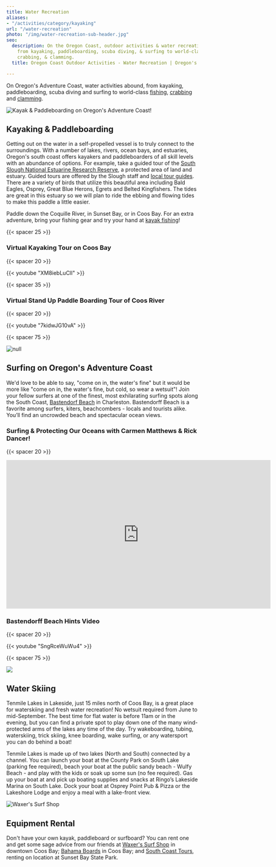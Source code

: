 ```yaml
---
title: Water Recreation
aliases:
- "/activities/category/kayaking"
url: "/water-recreation"
photo: "/img/water-recreation-sub-header.jpg"
seo:
  description: On the Oregon Coast, outdoor activities & water recreation abounds,
    from kayaking, paddleboarding, scuba diving, & surfing to world-class fishing,
    crabbing, & clamming.
  title: Oregon Coast Outdoor Activities - Water Recreation | Oregon's Adventure Coast

---
```

On Oregon's Adventure Coast, water activities abound, from kayaking, paddleboarding, scuba diving and surfing to world-class [fishing](/fishing), [crabbing](/crabbing-clamming) and [clamming](/clamming).

![Kayak & Paddleboarding on Oregon's Adventure Coast!](/img/water-rec-kayaking.jpg)

## Kayaking & Paddleboarding

Getting out on the water in a self-propelled vessel is to truly connect to the surroundings. With a number of lakes, rivers, ocean bays, and estuaries, Oregon's south coast offers kayakers and paddleboarders of all skill levels with an abundance of options. For example, take a guided tour of the [South Slough National Estuarine Research Reserve](https://www.oregon.gov/dsl/SS/Pages/About.aspx), a protected area of land and estuary. Guided tours are offered by the Slough staff and [local tour guides](/tour-guides-and-charters). There are a variety of birds that utilize this beautiful area including Bald Eagles, Osprey, Great Blue Herons, Egrets and Belted Kingfishers. The tides are great in this estuary so we will plan to ride the ebbing and flowing tides to make this paddle a little easier.

Paddle down the Coquille River, in Sunset Bay, or in Coos Bay. For an extra adventure, bring your fishing gear and try your hand at [kayak fishing](/tripideas/kayak-fishing-on-the-south-coast)!

{{< spacer 25 >}}

### Virtual Kayaking Tour on Coos Bay

{{< spacer 20 >}}

{{< youtube "XM8iebLuClI" >}}

{{< spacer 35 >}}

### Virtual Stand Up Paddle Boarding Tour of Coos River

{{< spacer 20 >}}

{{< youtube "7kidwJG10vA" >}}

{{< spacer 75 >}}

![null](/img/surfing-header-695x322.jpg)

## Surfing on Oregon's Adventure Coast

We'd love to be able to say, "come on in, the water's fine" but it would be more like "come on in, the water's fine, but cold, so wear a wetsuit"! Join your fellow surfers at one of the finest, most exhilarating surfing spots along the South Coast, [Bastendorf Beach](http://www.co.coos.or.us/Departments/CoosCountyParks/Bastendorff.aspx) in Charleston. Bastendorff Beach is a favorite among surfers, kiters, beachcombers - locals and tourists alike. You’ll find an uncrowded beach and spectacular ocean views.

### Surfing & Protecting Our Oceans with Carmen Matthews & Rick Dancer!

{{< spacer 20 >}}

<iframe src="https://www.facebook.com/plugins/video.php?href=https%3A%2F%2Fwww.facebook.com%2FThatOregonLife%2Fvideos%2F1772772586154501%2F&show_text=0&width=695" width="695" height="391" style="border:none;overflow:hidden" scrolling="no" frameborder="0" allowTransparency="true" allowFullScreen="true"></iframe>

<div class="margin-50px-top"></div>

### Bastendorff Beach Hints Video

{{< spacer 20 >}}

{{< youtube "SngRceWuWu4" >}}

{{< spacer 75 >}}

![](/img/waterskiing-blog-695x322.jpg)

## Water Skiing

Tenmile Lakes in Lakeside, just 15 miles north of Coos Bay, is a great place for waterskiing and fresh water recreation! No wetsuit required from June to mid-September. The best time for flat water is before 11am or in the evening, but you can find a private spot to play down one of the many wind-protected arms of the lakes any time of the day. Try wakeboarding, tubing, waterskiing, trick skiing, knee boarding, wake surfing, or any watersport you can do behind a boat!

Tenmile Lakes is made up of two lakes (North and South) connected by a channel. You can launch your boat at the County Park on South Lake (parking fee required), beach your boat at the public sandy beach - Wulfy Beach - and play with the kids or soak up some sun (no fee required). Gas up your boat at and pick up boating supplies and snacks at Ringo’s Lakeside Marina on South Lake. Dock your boat at Osprey Point Pub & Pizza or the Lakeshore Lodge and enjoy a meal with a lake-front view.

<div class="margin-50px-top"></div>

![Waxer's Surf Shop](/img/waxer-surf-shop.jpg)

## Equipment Rental

Don't have your own kayak, paddleboard or surfboard? You can rent one and get some sage advice from our friends at [Waxer's Surf Shop](http://www.surfwaxers.com) in downtown Coos Bay; [Bahama Boards](https://bahamastyles.com/coos-bay-rentals/) in Coos Bay; and [South Coast Tours](https://www.facebook.com/southcoasttours/), renting on location at Sunset Bay State Park.